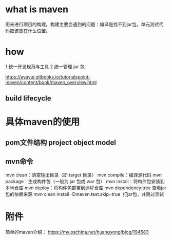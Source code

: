 # what is maven
 用来进行项目的构建。构建主要会遇到的问题：编译是找不到jar包，单元测试代码应该放在什么位置。

# how
1 统一开发规范与工具
2 统一管理 jar 包

https://ayayui.gitbooks.io/tutorialspoint-maven/content/book/maven_overview.html

##  build lifecycle

# 具体maven的使用
## pom文件结构 project object model


## mvn命令
mvn clean：清空输出目录（即 target 目录）
mvn compile：编译源代码
mvn package：生成构件包（一般为 jar 包或 war 包）
mvn install：将构件包安装到本地仓库
mvn deploy：将构件包部署到远程仓库
mvn dependency:tree   查看jar包的依赖来源
mvn clean install -Dmaven.test.skip=true  打jar包，并跳过测试



# 附件
简单的maven介绍：
https://my.oschina.net/huangyong/blog/194583
